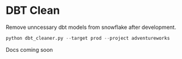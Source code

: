 # DBT Clean 
Remove unncessary dbt models from snowflake after development.

```python
python dbt_cleaner.py --target prod --project adventureworks
```

Docs coming soon